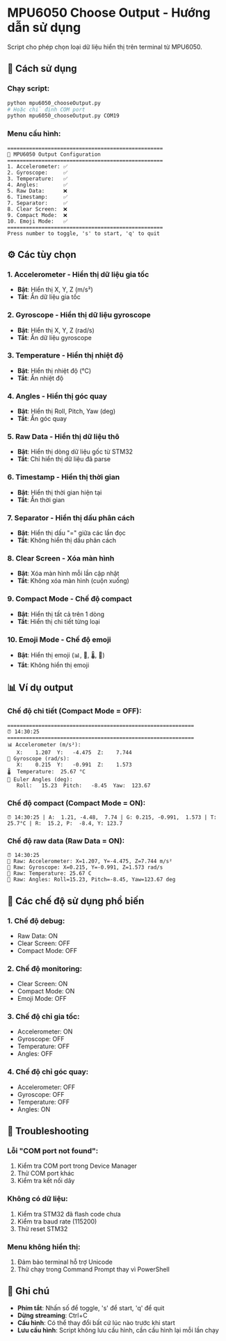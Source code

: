 # MPU6050 Choose Output - Hướng dẫn sử dụng

Script cho phép chọn loại dữ liệu hiển thị trên terminal từ MPU6050.

## 🚀 Cách sử dụng

### **Chạy script:**
```bash
python mpu6050_chooseOutput.py
# Hoặc chỉ định COM port
python mpu6050_chooseOutput.py COM19
```

### **Menu cấu hình:**
```
==================================================
🔧 MPU6050 Output Configuration
==================================================
1. Accelerometer: ✅
2. Gyroscope:     ✅
3. Temperature:   ✅
4. Angles:        ✅
5. Raw Data:      ❌
6. Timestamp:     ✅
7. Separator:     ✅
8. Clear Screen:  ❌
9. Compact Mode:  ❌
10. Emoji Mode:   ✅
==================================================
Press number to toggle, 's' to start, 'q' to quit
```

## ⚙️ Các tùy chọn

### **1. Accelerometer** - Hiển thị dữ liệu gia tốc
- **Bật**: Hiển thị X, Y, Z (m/s²)
- **Tắt**: Ẩn dữ liệu gia tốc

### **2. Gyroscope** - Hiển thị dữ liệu gyroscope
- **Bật**: Hiển thị X, Y, Z (rad/s)
- **Tắt**: Ẩn dữ liệu gyroscope

### **3. Temperature** - Hiển thị nhiệt độ
- **Bật**: Hiển thị nhiệt độ (°C)
- **Tắt**: Ẩn nhiệt độ

### **4. Angles** - Hiển thị góc quay
- **Bật**: Hiển thị Roll, Pitch, Yaw (deg)
- **Tắt**: Ẩn góc quay

### **5. Raw Data** - Hiển thị dữ liệu thô
- **Bật**: Hiển thị dòng dữ liệu gốc từ STM32
- **Tắt**: Chỉ hiển thị dữ liệu đã parse

### **6. Timestamp** - Hiển thị thời gian
- **Bật**: Hiển thị thời gian hiện tại
- **Tắt**: Ẩn thời gian

### **7. Separator** - Hiển thị dấu phân cách
- **Bật**: Hiển thị dấu "=" giữa các lần đọc
- **Tắt**: Không hiển thị dấu phân cách

### **8. Clear Screen** - Xóa màn hình
- **Bật**: Xóa màn hình mỗi lần cập nhật
- **Tắt**: Không xóa màn hình (cuộn xuống)

### **9. Compact Mode** - Chế độ compact
- **Bật**: Hiển thị tất cả trên 1 dòng
- **Tắt**: Hiển thị chi tiết từng loại

### **10. Emoji Mode** - Chế độ emoji
- **Bật**: Hiển thị emoji (📊, 🔄, 🌡️, 📐)
- **Tắt**: Không hiển thị emoji

## 📊 Ví dụ output

### **Chế độ chi tiết (Compact Mode = OFF):**
```
============================================================
⏰ 14:30:25
============================================================
📊 Accelerometer (m/s²):
   X:    1.207  Y:   -4.475  Z:    7.744
🔄 Gyroscope (rad/s):
   X:    0.215  Y:   -0.991  Z:    1.573
🌡️  Temperature:  25.67 °C
📐 Euler Angles (deg):
   Roll:   15.23  Pitch:   -8.45  Yaw:  123.67
```

### **Chế độ compact (Compact Mode = ON):**
```
⏰ 14:30:25 | A:  1.21, -4.48,  7.74 | G: 0.215, -0.991,  1.573 | T: 25.7°C | R:  15.2, P:  -8.4, Y: 123.7
```

### **Chế độ raw data (Raw Data = ON):**
```
⏰ 14:30:25
📡 Raw: Accelerometer: X=1.207, Y=-4.475, Z=7.744 m/s²
📡 Raw: Gyroscope: X=0.215, Y=-0.991, Z=1.573 rad/s
📡 Raw: Temperature: 25.67 C
📡 Raw: Angles: Roll=15.23, Pitch=-8.45, Yaw=123.67 deg
```

## 🎯 Các chế độ sử dụng phổ biến

### **1. Chế độ debug:**
- Raw Data: ON
- Clear Screen: OFF
- Compact Mode: OFF

### **2. Chế độ monitoring:**
- Clear Screen: ON
- Compact Mode: ON
- Emoji Mode: OFF

### **3. Chế độ chỉ gia tốc:**
- Accelerometer: ON
- Gyroscope: OFF
- Temperature: OFF
- Angles: OFF

### **4. Chế độ chỉ góc quay:**
- Accelerometer: OFF
- Gyroscope: OFF
- Temperature: OFF
- Angles: ON

## 🔧 Troubleshooting

### **Lỗi "COM port not found":**
1. Kiểm tra COM port trong Device Manager
2. Thử COM port khác
3. Kiểm tra kết nối dây

### **Không có dữ liệu:**
1. Kiểm tra STM32 đã flash code chưa
2. Kiểm tra baud rate (115200)
3. Thử reset STM32

### **Menu không hiển thị:**
1. Đảm bảo terminal hỗ trợ Unicode
2. Thử chạy trong Command Prompt thay vì PowerShell

## 📝 Ghi chú

- **Phím tắt**: Nhấn số để toggle, 's' để start, 'q' để quit
- **Dừng streaming**: Ctrl+C
- **Cấu hình**: Có thể thay đổi bất cứ lúc nào trước khi start
- **Lưu cấu hình**: Script không lưu cấu hình, cần cấu hình lại mỗi lần chạy
